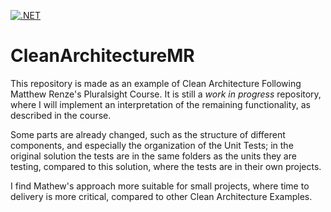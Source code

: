 [![.NET](https://github.com/nkalfov/CleanArchitectureMR/actions/workflows/dotnet.yml/badge.svg)](https://github.com/nkalfov/CleanArchitectureMR/actions/workflows/dotnet.yml)

# CleanArchitectureMR
This repository is made as an example of Clean Architecture Following Matthew Renze's
Pluralsight Course. It is still a _work in progress_ repository, where I will implement
an interpretation of the remaining functionality, as described in the course.

Some parts are already changed, such as the structure of different components, and especially
the organization of the Unit Tests; in the original solution the tests are in the same folders
as the units they are testing, compared to this solution, where the tests are in their own
projects.

I find Mathew's approach more suitable for small projects, where time to delivery is more
critical, compared to other Clean Architecture Examples. 